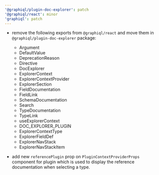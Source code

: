 ```yaml
---
'@graphiql/plugin-doc-explorer': patch
'@graphiql/react': minor
'graphiql': patch
---
```


- remove the following exports from `@graphiql/react` and move them in `@graphiql/plugin-doc-explorer` package:
  - Argument
  - DefaultValue
  - DeprecationReason
  - Directive
  - DocExplorer
  - ExplorerContext
  - ExplorerContextProvider
  - ExplorerSection
  - FieldDocumentation
  - FieldLink
  - SchemaDocumentation
  - Search
  - TypeDocumentation
  - TypeLink
  - useExplorerContext
  - DOC_EXPLORER_PLUGIN
  - ExplorerContextType
  - ExplorerFieldDef
  - ExplorerNavStack
  - ExplorerNavStackItem

- add new `referencePlugin` prop on `PluginContextProviderProps` component for plugin which is used to display the reference documentation when selecting a type.
